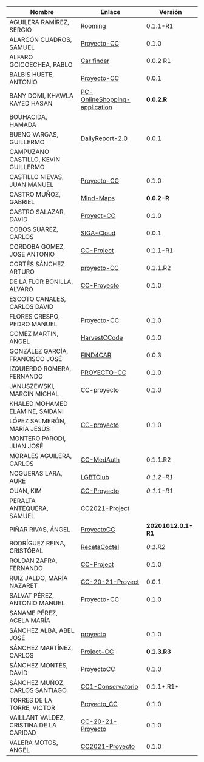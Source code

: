| Nombre | Enlace | Versión |
|--------|--------|---------|
|AGUILERA RAMÍREZ, SERGIO | [Rooming](https://github.com/Aguilera4/Rooming) |0.1.1-R1 |
|ALARCÓN CUADROS, SAMUEL | [Proyecto-CC](https://github.com/kaizensamuel/Proyecto-CC-20-21)| 0.1.0 |
|ALFARO GOICOECHEA, PABLO | [Car finder](https://github.com/pabloalfaro/Car-finder)| 0.0.2 R1|
|BALBIS HUETE, ANTONIO | [Proyecto-CC](https://github.com/antobalbis/CC-20-21-antoniobalbis) | 0.0.1|
|BANY DOMI, KHAWLA KAYED HASAN | [PC-OnlineShopping-application](https://github.com/khawla-banydomi/PC-OnlineShopping-application) | **0.0.2.R** |
|BOUHACIDA, HAMADA | | |
|BUENO VARGAS, GUILLERMO | [DailyReport-2.0](https://github.com/Guillergood/DailyReport-2.0) | 0.0.1 |
|CAMPUZANO CASTILLO, KEVIN GUILLERMO | | |
|CASTILLO NIEVAS, JUAN MANUEL | [Proyecto-CC](https://github.com/Jumacasni/Proyecto-CC) | 0.1.0 |
|CASTRO MUÑOZ, GABRIEL  |[Mind-Maps](https://github.com/GabCas28/Mind-Maps) | **0.0.2-R**|
|CASTRO SALAZAR, DAVID | [Proyect-CC](https://github.com/DADSILVER/CC-Proyect) | 0.1.0 |
|COBOS SUAREZ, CARLOS | [SIGA-Cloud](https://github.com/kcobos/SIGA-Cloud) | 0.0.1 |
|CORDOBA GOMEZ, JOSE ANTONIO |  [CC-Project](https://github.com/pepitoenpeligro/CC-Project) |  0.1.1-R1  |
|CORTÉS SÁNCHEZ ARTURO  | [proyecto-CC](https://github.com/arturocs/proyecto-CC) | 0.1.1.R2 |
|DE LA FLOR BONILLA, ALVARO | [CC-Proyecto](https://github.com/alvarodelaflor/CC-Proyecto) | 0.1.0 |
|ESCOTO CANALES, CARLOS DAVID | | |
|FLORES CRESPO, PEDRO MANUEL | [Proyecto-CC](https://github.com/PedroMFC/Proyecto-CC) | 0.1.0 |
|GOMEZ MARTIN, ANGEL | [HarvestCCode](https://github.com/harvestcore/HarvestCCode) | 0.1.0 |
|GONZÁLEZ GARCÍA, FRANCISCO JOSÉ | [FIND4CAR](https://github.com/Neo-Stark/FIND4CAR) | 0.0.3 |
|IZQUIERDO ROMERA, FERNANDO  | [PROYECTO-CC](https://github.com/fer227/PROYECTO-CC) | 0.1.0 |
|JANUSZEWSKI, MARCIN MICHAL | [CC-proyecto](https://github.com/januszewskimar/CC-proyecto)| 0.1.0 |
|KHALED MOHAMED ELAMINE, SAIDANI | | |
|LÓPEZ SALMERÓN, MARÍA JESÚS | [CC-proyecto](https://github.com/mjls130598/CC-proyecto) |0.1.0 | 
|MONTERO PARODI, JUAN JOSÉ | | |
|MORALES AGUILERA, CARLOS | [CC-MedAuth](https://github.com/Carlosma7/CC-MedAuth) | 0.1.1.R2 |
|NOGUERAS LARA, AURE | [LGBTClub](https://github.com/aure-nogueras/LGBTClub) | *0.1.2-R1* |
|OUAN, KIM | [CC-Proyecto](https://github.com/ouank/CC-proyecto) | *0.1.1-R1* |
|PERALTA ANTEQUERA, SAMUEL | [CC2021-Project](https://github.com/Samius1/CC2021-Project) | |
|PIÑAR RIVAS, ÁNGEL | [ProyectoCC](https://github.com/Anglepi/ProyectoCC) | **20201012.0.1-R1** |
|RODRÍGUEZ REINA, CRISTÓBAL | [RecetaCoctel](https://github.com/cr13/RecetaCoctel) | *0.1.R2* |
|ROLDAN ZAFRA, FERNANDO | [CC-Project](https://github.com/FernandoRoldan93/CC-Project) | 0.1.0 |
|RUIZ JALDO, MARÍA NAZARET |[CC-20-21-Proyect](https://github.com/NazaretRJ/CC-2021-Project.git) |0.0.1 |
|SALVAT PÉREZ, ANTONIO MANUEL | [Proyecto-CC](https://github.com/antoniosp7/Proyecto-CC) | 0.1.0 |
|SANAME PÉREZ, ACELA MARÍA | | |
|SÁNCHEZ ALBA, ABEL JOSÉ | [proyecto](https://github.com/ajalba/proyecto) | 0.1.0 |
|SÁNCHEZ MARTÍNEZ, CARLOS | [Project-CC](https://github.com/CharlySM/Proyecto_CC-20-21) | **0.1.3.R3** |
|SÁNCHEZ MONTÉS, DAVID | [ProyectoCC](https://github.com/Nastard/ProyectoCC) | 0.1.0 |
|SÁNCHEZ MUÑOZ, CARLOS SANTIAGO | [CC1-Conservatorio](https://github.com/Carlossamu7/CC1-Conservatorio) | 0.1.1*.R1* |
|TORRES DE LA TORRE, VICTOR| [Proyecto_CC](https://github.com/victorTorres92/Proyecto_CC)|0.1.0 |
|VAILLANT VALDEZ, CRISTINA DE LA CARIDAD |[CC-20-21-Proyecto](https://github.com/ccvaillant1992/CC-20-21-Proyecto) |0.1.0 |
|VALERA MOTOS, ANGEL |[CC2021-Proyecto](https://github.com/AngelValera/CC2021-Proyecto) |0.1.0 |

